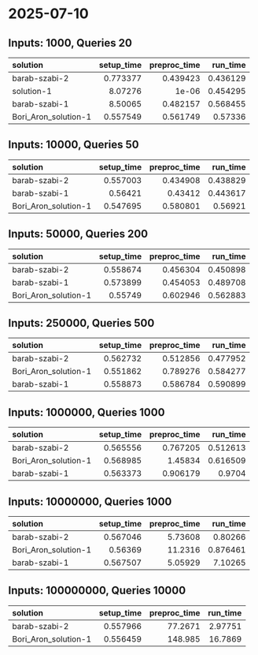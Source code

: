 # 2025-07-10

## Inputs: 1000, Queries 20

| solution             |   setup_time |   preproc_time |   run_time |
|:---------------------|-------------:|---------------:|-----------:|
| barab-szabi-2        |     0.773377 |       0.439423 |   0.436129 |
| solution-1           |     8.07276  |       1e-06    |   0.454295 |
| barab-szabi-1        |     8.50065  |       0.482157 |   0.568455 |
| Bori_Aron_solution-1 |     0.557549 |       0.561749 |   0.57336  |

## Inputs: 10000, Queries 50

| solution             |   setup_time |   preproc_time |   run_time |
|:---------------------|-------------:|---------------:|-----------:|
| barab-szabi-2        |     0.557003 |       0.434908 |   0.438829 |
| barab-szabi-1        |     0.56421  |       0.43412  |   0.443617 |
| Bori_Aron_solution-1 |     0.547695 |       0.580801 |   0.56921  |

## Inputs: 50000, Queries 200

| solution             |   setup_time |   preproc_time |   run_time |
|:---------------------|-------------:|---------------:|-----------:|
| barab-szabi-2        |     0.558674 |       0.456304 |   0.450898 |
| barab-szabi-1        |     0.573899 |       0.454053 |   0.489708 |
| Bori_Aron_solution-1 |     0.55749  |       0.602946 |   0.562883 |

## Inputs: 250000, Queries 500

| solution             |   setup_time |   preproc_time |   run_time |
|:---------------------|-------------:|---------------:|-----------:|
| barab-szabi-2        |     0.562732 |       0.512856 |   0.477952 |
| Bori_Aron_solution-1 |     0.551862 |       0.789276 |   0.584277 |
| barab-szabi-1        |     0.558873 |       0.586784 |   0.590899 |

## Inputs: 1000000, Queries 1000

| solution             |   setup_time |   preproc_time |   run_time |
|:---------------------|-------------:|---------------:|-----------:|
| barab-szabi-2        |     0.565556 |       0.767205 |   0.512613 |
| Bori_Aron_solution-1 |     0.568985 |       1.45834  |   0.616509 |
| barab-szabi-1        |     0.563373 |       0.906179 |   0.9704   |

## Inputs: 10000000, Queries 1000

| solution             |   setup_time |   preproc_time |   run_time |
|:---------------------|-------------:|---------------:|-----------:|
| barab-szabi-2        |     0.567046 |        5.73608 |   0.80266  |
| Bori_Aron_solution-1 |     0.56369  |       11.2316  |   0.876461 |
| barab-szabi-1        |     0.567507 |        5.05929 |   7.10265  |

## Inputs: 100000000, Queries 10000

| solution             |   setup_time |   preproc_time |   run_time |
|:---------------------|-------------:|---------------:|-----------:|
| barab-szabi-2        |     0.557966 |        77.2671 |    2.97751 |
| Bori_Aron_solution-1 |     0.556459 |       148.985  |   16.7869  |